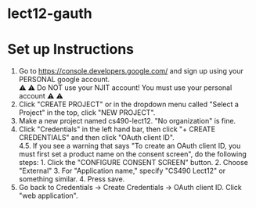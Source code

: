 # lect12-gauth

# Set up Instructions

1. Go to https://console.developers.google.com/ and sign up using your PERSONAL google account.   
:warning: :warning: Do NOT use your NJIT account! You must use your personal account :warning: :warning:  
2. Click "CREATE PROJECT" or in the dropdown menu called "Select a Project" in the top, click "NEW PROJECT".   
3. Make a new project named cs490-lect12. "No organization" is fine.  
4. Click "Credentials" in the left hand bar, then click "+ CREATE CREDENTIALS" and then click "OAuth client ID".  
4.5. If you see a warning that says "To create an OAuth client ID, you must first set a 
    product name on the consent screen", do the following steps:
			1. Click the "CONFIGURE CONSENT SCREEN" button.
			2. Choose "External"
			3. For "Application name," specify "CS490 Lect12" or something similar.
			4. Press save.
5. Go back to Credentials -> Create Credentials -> OAuth client ID. Click "web application".

			
